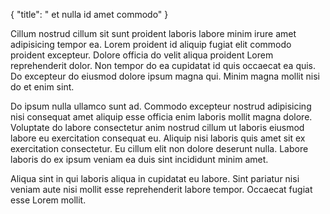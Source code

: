 {
  "title": " et nulla id amet commodo"
}

Cillum nostrud cillum sit sunt proident laboris labore minim irure amet adipisicing tempor ea. Lorem proident id aliquip fugiat elit commodo proident excepteur. Dolore officia do velit aliqua proident Lorem reprehenderit dolor. Non tempor do ea cupidatat id quis occaecat ea quis. Do excepteur do eiusmod dolore ipsum magna qui. Minim magna mollit nisi do et enim sint.

Do ipsum nulla ullamco sunt ad. Commodo excepteur nostrud adipisicing nisi consequat amet aliquip esse officia enim laboris mollit magna dolore. Voluptate do labore consectetur anim nostrud cillum ut laboris eiusmod labore eu exercitation consequat eu. Aliquip nisi laboris quis amet sit ex exercitation consectetur. Eu cillum elit non dolore deserunt nulla. Labore laboris do ex ipsum veniam ea duis sint incididunt minim amet.

Aliqua sint in qui laboris aliqua in cupidatat eu labore. Sint pariatur nisi veniam aute nisi mollit esse reprehenderit labore tempor. Occaecat fugiat esse Lorem mollit.